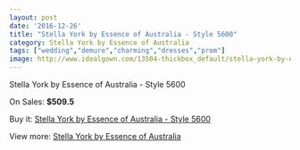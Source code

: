 ```yaml
---
layout: post
date: '2016-12-26'
title: "Stella York by Essence of Australia - Style 5600"
category: Stella York by Essence of Australia
tags: ["wedding","demure","charming","dresses","prom"]
image: http://www.idealgown.com/13504-thickbox_default/stella-york-by-essence-of-australia-style-5600.jpg
---
```

Stella York by Essence of Australia - Style 5600

On Sales: **$509.5**
<a href="https://www.idealgown.com/en/stella-york-by-essence-of-australia/5428-stella-york-by-essence-of-australia-style-5600.html"><amp-img layout="responsive" width="600" height="600" src="//www.idealgown.com/13504-thickbox_default/stella-york-by-essence-of-australia-style-5600.jpg" alt="Stella York by Essence of Australia - Style 5600 0" /></a>
<a href="https://www.idealgown.com/en/stella-york-by-essence-of-australia/5428-stella-york-by-essence-of-australia-style-5600.html"><amp-img layout="responsive" width="600" height="600" src="//www.idealgown.com/13506-thickbox_default/stella-york-by-essence-of-australia-style-5600.jpg" alt="Stella York by Essence of Australia - Style 5600 1" /></a>
<a href="https://www.idealgown.com/en/stella-york-by-essence-of-australia/5428-stella-york-by-essence-of-australia-style-5600.html"><amp-img layout="responsive" width="600" height="600" src="//www.idealgown.com/13505-thickbox_default/stella-york-by-essence-of-australia-style-5600.jpg" alt="Stella York by Essence of Australia - Style 5600 2" /></a>

Buy it: [Stella York by Essence of Australia - Style 5600](https://www.idealgown.com/en/stella-york-by-essence-of-australia/5428-stella-york-by-essence-of-australia-style-5600.html "Stella York by Essence of Australia - Style 5600")

View more: [Stella York by Essence of Australia](https://www.idealgown.com/en/79-stella-york-by-essence-of-australia "Stella York by Essence of Australia")